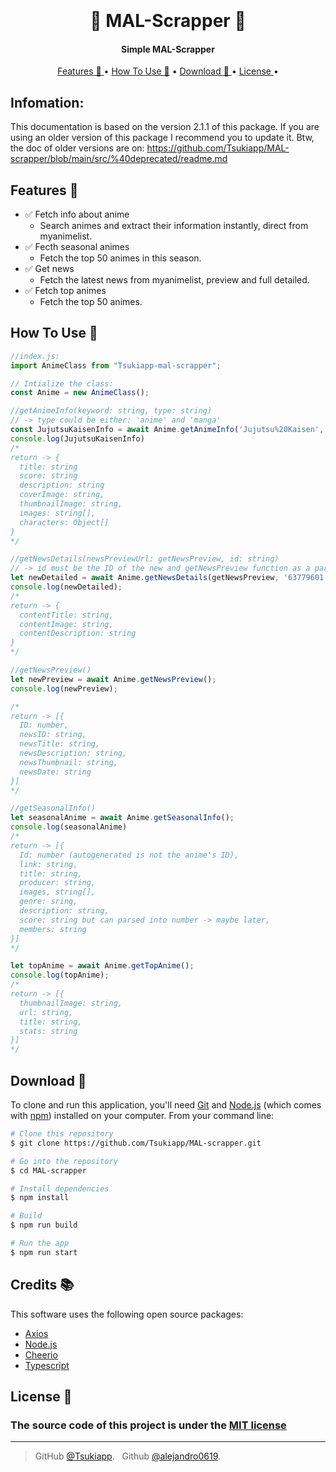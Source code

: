 
<h1 align="center">
  <br>
  <a href="https://github.com/Tsukiapp" alt="Tsuki Mal scrapper" width="200"></a>
  <br>
  🌌 MAL-Scrapper 🌌
  <br>
</h1>

<h4 align="center"> Simple MAL-Scrapper </h4>

<p align="center">
  <a href="#Features"> Features 🦾 </a> •
  <a href="#how-to-use">How To Use 📖</a> •
  <a href="#download">Download 💾 </a> •
  <a href="#license">License  </a> •
</p>


## Infomation:
This documentation is based on the version 2.1.1 of this package. If you are using an older version of this package I recommend you to update it. Btw, the doc of older versions are on: https://github.com/Tsukiapp/MAL-scrapper/blob/main/src/%40deprecated/readme.md
    
## Features 🦾

* ✅ Fetch info about anime
  - Search animes and extract their information instantly, direct from myanimelist.
* ✅ Fecth seasonal animes
  - Fetch the top 50 animes in this season.
* ✅ Get news
  - Fetch the latest news from myanimelist, preview and full detailed.
* ✅ Fetch top animes
  - Fetch the top 50 animes. 


## How To Use 📖
```javascript
//index.js:
import AnimeClass from "Tsukiapp-mal-scrapper"; 

// Intialize the class:
const Anime = new AnimeClass();

//getAnimeInfo(keyword: string, type: string)
// -> type could be either: 'anime' and 'manga'
const JujutsuKaisenInfo = await Anime.getAnimeInfo('Jujutsu%20Kaisen','anime');
console.log(JujutsuKaisenInfo)
/*
return -> {
  title: string
  score: string
  description: string
  coverImage: string,
  thumbnailImage: string,
  images: string[],
  characters: Object[]
}
*/

//getNewsDetails(newsPreviewUrl: getNewsPreview, id: string)
// -> id must be the ID of the new and getNewsPreview function as a parameter:
let newDetailed = await Anime.getNewsDetails(getNewsPreview, '63779601');
console.log(newDetailed);
/*
return -> {
  contentTitle: string,
  contentImage: string,
  contentDescription: string
}
*/

//getNewsPreview()
let newPreview = await Anime.getNewsPreview();
console.log(newPreview);

/*
return -> [{
  ID: number,
  newsID: string,
  newsTitle: string,
  newsDescription: string,
  newsThumbnail: string,
  newsDate: string
}] 
*/

//getSeasonalInfo()
let seasonalAnime = await Anime.getSeasonalInfo();
console.log(seasonalAnime)
/*
return -> [{
  Id: number (autogenerated is not the anime's ID),
  link: string,
  title: string,
  producer: string,
  images, string[],
  genre: sring,
  description: string,
  score: string but can parsed into number -> maybe later,
  members: string
}]
*/

let topAnime = await Anime.getTopAnime();
console.log(topAnime);
/*
return -> [{
  thumbnailImage: string,
  url: string,
  title: string,
  stats: string
}]
*/
```

## Download 💾


To clone and run this application, you'll need [Git](https://git-scm.com) and [Node.js](https://nodejs.org/en/download/) (which comes with [npm](http://npmjs.com)) installed on your computer. From your command line:

```bash
# Clone this repository
$ git clone https://github.com/Tsukiapp/MAL-scrapper.git

# Go into the repository
$ cd MAL-scrapper

# Install dependencies
$ npm install

# Build
$ npm run build

# Run the app
$ npm run start

```


## Credits 📚

This software uses the following open source packages:

- [Axios](https://axios-http.com/)
- [Node.js](https://nodejs.org/)
- [Cheerio](https://cheerio.js.org/)
- [Typescript](https://www.typescriptlang.org/)


## License 🔐
### The source code of this project is under the [MIT license](https://github.com/Tsukiapp/MAL-scrapper/blob/main/LICENSE) 

---

> GitHub [@Tsukiapp](https://github.com/Tsukiapp).&nbsp;&nbsp;
> Github [@alejandro0619](https://github.com/alejandro0619).&nbsp;&nbsp;


